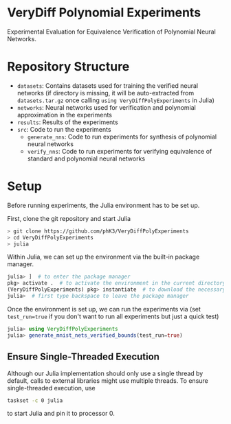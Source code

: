 # VeryDiff Polynomial Experiments

Experimental Evaluation for Equivalence Verification of Polynomial Neural Networks.

# Repository Structure

- `datasets`: Contains datasets used for training the verified neural networks (if directory is missing, it will be auto-extracted from `datasets.tar.gz` once calling `using VeryDiffPolyExperiments` in Julia)
- `networks`: Neural networks used for verification and polynomial approximation in the experiments
- `results`: Results of the experiments
- `src`: Code to run the experiments
    - `generate_nns`: Code to run experiments for synthesis of polynomial neural networks
    - `verify_nns`: Code to run experiments for verifying equivalence of standard and polynomial neural networks

# Setup

Before running experiments, the Julia environment has to be set up.

First, clone the git repository and start Julia
```bash
> git clone https://github.com/phK3/VeryDiffPolyExperiments
> cd VeryDiffPolyExperiments
> julia
```

Within Julia, we can set up the environment via the built-in package manager.
```julia
julia> ]  # to enter the package manager
pkg> activate .  # to activate the environment in the current directory
(VeryDiffPolyExperiments) pkg> instantiate  # to download the necessary dependencies
julia>  # first type backspace to leave the package manager
```

Once the environment is set up, we can run the experiments via (set `test_run=true` if you don't want to run all experiments but just a quick test)
```julia
julia> using VeryDiffPolyExperiments
julia> generate_mnist_nets_verified_bounds(test_run=true)
```

## Ensure Single-Threaded Execution

Although our Julia implementation should only use a single thread by default, calls to external libraries might use multiple threads.
To ensure single-threaded execution, use
```bash
taskset -c 0 julia
```
to start Julia and pin it to processor $0$.






